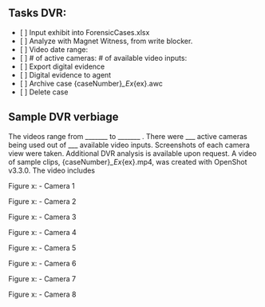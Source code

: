## Tasks DVR:

* \[ ] Input exhibit into ForensicCases.xlsx
* \[ ] Analyze with Magnet Witness, from write blocker.
* \[ ] Video date range:
* \[ ] # of active cameras:      # of available video inputs:
* \[ ] Export digital evidence
* \[ ] Digital evidence to agent
* \[ ] Archive case {caseNumber}*\_Ex*{ex}.awc
* \[ ] Delete case



## Sample DVR verbiage

The videos range from \_\_\_\_\_\_\_ to \_\_\_\_\_\_\_ . There were \_\_\_ active cameras being used out of \_\_\_ available video inputs. Screenshots of each camera view were taken. Additional DVR analysis is available upon request. A video of sample clips, {caseNumber}*\_Ex*{ex}.mp4, was created with OpenShot v3.3.0. The video includes





Figure x: - Camera 1



Figure x: - Camera 2



Figure x: - Camera 3



Figure x: - Camera 4



Figure x: - Camera 5



Figure x: - Camera 6



Figure x: - Camera 7



Figure x: - Camera 8

